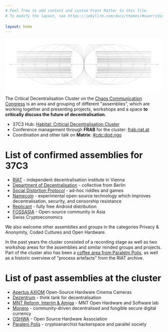```yaml
---
# Feel free to add content and custom Front Matter to this file.
# To modify the layout, see https://jekyllrb.com/docs/themes/#overriding-theme-defaults

layout: home
---
```


![Critical Decentralisation Cluster at 35C3](/assets/cdc.svg)

The Critical Decentralisation Cluster on the [Chaos Communication Congress](https://en.wikipedia.org/wiki/Chaos_Communication_Congress) is an area and grouping of different "assemblies", which are working together and presenting projects, workshops and a space **to critically discuss the future of decentralisation**.
* 37C3 Hub: [Habitat: Criticial Decentralisation Cluster](https://events.ccc.de/congress/2023/hub/en/assembly/CDC/)
* Conference management through **FRAB** for the cluster: [frab.riat.at](https://frab.riat.at)
* Coordination and other talk on **Matrix**: [#cdc:dod.ngo](https://matrix.to/#/#cdc:dod.ngo)

# List of confirmed assemblies for 37C3
* [RIAT](https://riat.ac.at) - independent decentralisation institute in Vienna
* [Department of Decentralisation](https://dod.ngo) - collective from Berlin
* [Social Distortion Protocol](https://www.dist0rtion.com/) - ad-hoc riddles and games
* [Namecoin](https://www.namecoin.org/) - experimental open-source technology which improves decentralisation, security, and censorship resistance
* [Replicant](https://replicant.us/) - fully free Android distribution
* [FOSSASIA](https://fossasia.org) - Open-source community in Asia
* Swiss Cryptoeconomics

We also welcome other assemblies and groups in the categories Privacy & Anonymity, Coded Cultures and Open Hardware.

In the past years the cluster consisted of a recording stage as well as two workshop areas for the assemblies and similar minded groups and projects. Part of the cluster also has been a [coffee area from Paralelni Polis](https://steemitimages.com/640x0/https://steemitimages.com/DQmW99U5VvqfX8bxsVnDL4sG4n3p2ZY2Xo5jLkerxwTGqWA/q62LNBE.jpg), as well as a historic overview of “process artefacts” from the RIAT archive.

# List of past assemblies at the cluster
* [Apertus AXIOM](https://eu.axiom-camera.com) Open-Source Hardware Cinema Cameras
* [Dezentrum](https://dezentrum.ch) - think tank for decentralisation
* [MNT Reform, Interim & Amiga](https://mntmn.com/reform) - MNT Open Hardware and Software lab
* [Monero](https://getmonero.org) - community-driven decentralised and fungible secure digital currency
* [OSHWA](https://oshwa.org) - Open Source Hardware Association
* [Paraleni Polis](https://www.paralelnipolis.cz/o-nas/en/) - cryptoanarchist hackerspace and parallel society
